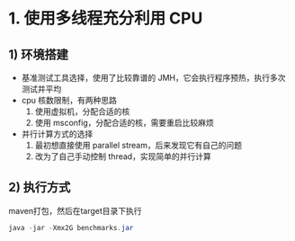 # 1. 使用多线程充分利用 CPU
## 1) 环境搭建
- 基准测试工具选择，使用了比较靠谱的 JMH，它会执行程序预热，执行多次测试并平均
- cpu 核数限制，有两种思路
    1. 使用虚拟机，分配合适的核
    2. 使用 msconfig，分配合适的核，需要重启比较麻烦
- 并行计算方式的选择
    1. 最初想直接使用 parallel stream，后来发现它有自己的问题
    2. 改为了自己手动控制 thread，实现简单的并行计算
## 2) 执行方式
maven打包，然后在target目录下执行
```java
java -jar -Xmx2G benchmarks.jar
```
